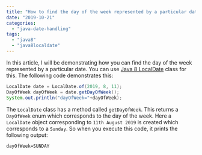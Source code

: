 ```yaml
---
title: "How to find the day of the week represented by a particular date"
date: "2019-10-21"
categories: 
  - "java-date-handling"
tags: 
  - "java8"
  - "java8localdate"
---
```


In this article, I will be demonstrating how you can find the day of the week represented by a particular date. You can use [Java 8 LocalDate](../java8-features/java-8-localdate-class-explained.md) class for this. The following code demonstrates this:

```java
LocalDate date = LocalDate.of(2019, 8, 11);
DayOfWeek dayOfWeek = date.getDayOfWeek();
System.out.println("dayOfWeek="+dayOfWeek);
```

The `LocalDate` class has a method called `getDayOfWeek`. This returns a `DayOfWeek` enum which corresponds to the day of the week. Here a `LocalDate` object corresponding to `11th August 2019` is created which corresponds to a `Sunday`. So when you execute this code, it prints the following output:

````
dayOfWeek=SUNDAY
````
